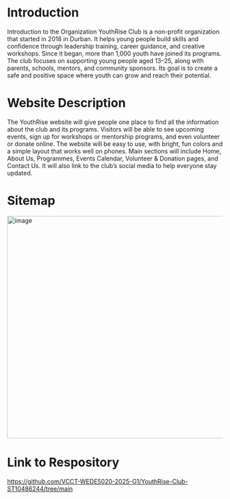 # Introduction 
Introduction to the Organization
YouthRise Club is a non-profit organization that started in 2018 in Durban. It helps young people build skills and confidence through leadership training, career guidance, and creative workshops. Since it began, more than 1,000 youth have joined its programs.
The club focuses on supporting young people aged 13–25, along with parents, schools, mentors, and community sponsors. Its goal is to create a safe and positive space where youth can grow and reach their potential.

# Website Description
The YouthRise website will give people one place to find all the information about the club and its programs. Visitors will be able to see upcoming events, sign up for workshops or mentorship programs, and even volunteer or donate online.
The website will be easy to use, with bright, fun colors and a simple layout that works well on phones.
Main sections will include Home, About Us, Programmes, Events Calendar, Volunteer & Donation pages, and Contact Us. It will also link to the club’s social media to help everyone stay updated.

# Sitemap
<img width="1031" height="519" alt="image" src="https://github.com/user-attachments/assets/ff2a1313-f099-4507-bdb6-8be68239640b" />

# Link to Respository 
https://github.com/VCCT-WEDE5020-2025-G1/YouthRise-Club-ST10486244/tree/main
